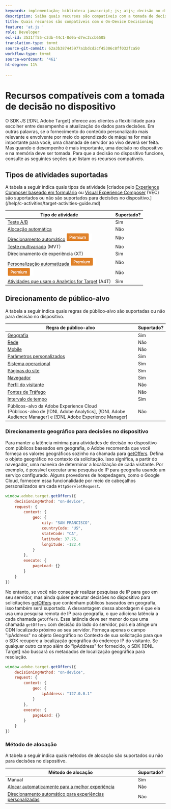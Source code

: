 ```yaml
---
keywords: implementação; biblioteca javascript; js; atjs; decisão no dispositivo; no device decisioning; recursos compatíveis
description: Saiba quais recursos são compatíveis com a tomada de decisão no dispositivo.
title: Quais recursos são compatíveis com o On-Device Decisioning
feature: 'at.js '
role: Developer
exl-id: 3531ff55-c3db-44c1-8d0a-d7ec2ccb6505
translation-type: tm+mt
source-git-commit: 62a3b387445977a1bdcd2cf45306c8ff032fca50
workflow-type: tm+mt
source-wordcount: '461'
ht-degree: 11%

---
```


# Recursos compatíveis com a tomada de decisão no dispositivo

O SDK JS [!DNL Adobe Target] oferece aos clientes a flexibilidade para escolher entre desempenho e atualização de dados para decisões. Em outras palavras, se o fornecimento do conteúdo personalizado mais relevante e envolvente por meio do aprendizado de máquina for mais importante para você, uma chamada de servidor ao vivo deverá ser feita. Mas quando o desempenho é mais importante, uma decisão no dispositivo e na memória deve ser tomada. Para que a decisão no dispositivo funcione, consulte as seguintes seções que listam os recursos compatíveis.

## Tipos de atividades suportadas

A tabela a seguir indica quais tipos de atividade [criados pelo [Experience Composer baseado em formulário](/help/c-experiences/form-experience-composer.md) ou [Visual Experience Composer](/help/c-experiences/c-visual-experience-composer/visual-experience-composer.md) (VEC) são suportados ou não são suportados para decisões no dispositivo.](/help/c-activities/target-activities-guide.md)

| Tipo de atividade | Suportado? |
| --- | --- |
| [Teste A/B](/help/c-activities/t-test-ab/test-ab.md) | Sim |
| [Alocação automática](/help/c-activities/automated-traffic-allocation/automated-traffic-allocation.md) | Não |
| [Direcionamento automático](/help/c-activities/auto-target/auto-target-to-optimize.md) ![Premium](/help/assets/premium.png) | Não |
| [Teste multivariado](/help/c-activities/c-multivariate-testing/multivariate-testing.md) (MVT) | Não |
| [](/help/c-activities/t-experience-target/experience-target.md)Direcionamento de experiência (XT) | Sim |
| [Personalização automatizada ](/help/c-activities/t-automated-personalization/automated-personalization.md) ![Premium](/help/assets/premium.png) | Não |
| [](/help/c-recommendations/recommendations.md) ![RecommendationsPremium](/help/assets/premium.png) | Não |
| [Atividades que usam o Analytics for Target](/help/c-integrating-target-with-mac/a4t/a4t.md)  (A4T) | Sim |

## Direcionamento de público-alvo

A tabela a seguir indica quais regras de público-alvo são suportadas ou não para decisão no dispositivo.

| Regra de público-alvo | Suportado? |
| --- | --- |
| [Geografia](/help/c-target/c-audiences/c-target-rules/geo.md) | Sim |
| [Rede](/help/c-target/c-audiences/c-target-rules/network.md) | Não |
| [Mobile](/help/c-target/c-audiences/c-target-rules/mobile.md) | Não |
| [Parâmetros personalizados](/help/c-target/c-audiences/c-target-rules/custom-parameters.md) | Sim |
| [Sistema operacional](/help/c-target/c-audiences/c-target-rules/operating-system.md) | Sim |
| [Páginas do site](/help/c-target/c-audiences/c-target-rules/site-pages.md) | Sim |
| [Navegador](/help/c-target/c-audiences/c-target-rules/browser.md) | Sim |
| [Perfil do visitante](/help/c-target/c-audiences/c-target-rules/visitor-profile.md) | Não |
| [Fontes de Tráfego](/help/c-target/c-audiences/c-target-rules/traffic-sources.md) | Não |
| [Intervalo de tempo](/help/c-target/c-audiences/c-target-rules/time-frame.md) | Sim |
| Públicos-alvo da Adobe Experience Cloud<br>(Públicos-alvo de [!DNL Adobe Analytics], [!DNL Adobe Audience Manager] e [!DNL Adobe Experience Manager] | Não |

### Direcionamento geográfico para decisões no dispositivo

Para manter a latência mínima para atividades de decisão no dispositivo com públicos baseados em geografia, o Adobe recomenda que você forneça os valores geográficos sozinho na chamada para [getOffers](/help/c-implementing-target/c-implementing-target-for-client-side-web/adobe-target-getoffers-atjs-2.md). Defina o objeto geográfico no contexto da solicitação. Isso significa, a partir do navegador, uma maneira de determinar a localização de cada visitante. Por exemplo, é possível executar uma pesquisa de IP para geografia usando um serviço configurado. Alguns provedores de hospedagem, como o Google Cloud, fornecem essa funcionalidade por meio de cabeçalhos personalizados em cada `HttpServletRequest`.

```javascript
window.adobe.target.getOffers({ 
	decisioningMethod: "on-device", 
	request: { 
		context: { 
			geo: { 
				city: "SAN FRANCISCO", 
				countryCode: "US", 
				stateCode: "CA", 
				latitude: 37.75, 
				longitude: -122.4 
			} 
		}, 
		execute: { 
			pageLoad: {} 
		} 
	} 
})
```

No entanto, se você não conseguir realizar pesquisas de IP para geo em seu servidor, mas ainda quiser executar decisões no dispositivo para solicitações [getOffers](/help/c-implementing-target/c-implementing-target-for-client-side-web/adobe-target-getoffers-atjs-2.md) que contenham públicos baseados em geografia, isso também será suportado. A desvantagem dessa abordagem é que ela usa uma pesquisa remota de IP para geografia, o que adiciona latência a cada chamada `getOffers`. Essa latência deve ser menor do que uma chamada `getOffers` com decisão do lado do servidor, pois ela atinge um CDN localizado próximo ao seu servidor. Forneça apenas o campo &quot;ipAddress&quot; no objeto Geográfico no Contexto de sua solicitação para que o SDK recupere a localização geográfica do endereço IP do visitante. Se qualquer outro campo além do &quot;ipAddress&quot; for fornecido, o SDK [!DNL Target] não buscará os metadados de localização geográfica para resolução.

```javascript
window.adobe.target.getOffers({ 
	decisioningMethod: "on-device", 
	request: { 
		context: { 
			geo: { 
				ipAddress: "127.0.0.1" 
			} 
		}, 
		execute: { 
			pageLoad: {} 
		} 
	} 
})
```

### Método de alocação

A tabela a seguir indica quais métodos de alocação são suportados ou não para decisões no dispositivo.

| Método de alocação | Suportado? |
| --- | --- |
| Manual | Sim |
| [Alocar automaticamente para a melhor experiência](/help/c-activities/automated-traffic-allocation/automated-traffic-allocation.md) | Não |
| [Direcionamento automático para experiências personalizadas](/help/c-activities/auto-target/auto-target-to-optimize.md) | Não |
